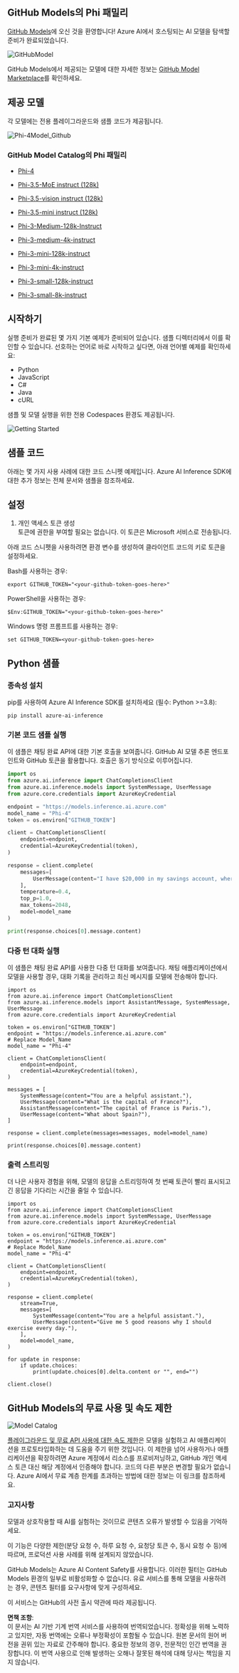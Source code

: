 ## GitHub Models의 Phi 패밀리

[GitHub Models](https://github.com/marketplace/models)에 오신 것을 환영합니다! Azure AI에서 호스팅되는 AI 모델을 탐색할 준비가 완료되었습니다.

![GitHubModel](../../../../../translated_images/GitHub_ModelCatalog.4fc858ab26afe64c43f5e423ad0c5c733878bb536fdb027a5bcf1f80c41b0633.ko.png)

GitHub Models에서 제공되는 모델에 대한 자세한 정보는 [GitHub Model Marketplace](https://github.com/marketplace/models)를 확인하세요.

## 제공 모델

각 모델에는 전용 플레이그라운드와 샘플 코드가 제공됩니다.

![Phi-4Model_Github](../../../../../translated_images/GitHub_ModelPlay.998e294f6ee69c3ca174c880b32af9feec4221d0d787de899ad9bb2da3b58981.ko.png)

### GitHub Model Catalog의 Phi 패밀리

- [Phi-4](https://github.com/marketplace/models/azureml/Phi-4)

- [Phi-3.5-MoE instruct (128k)](https://github.com/marketplace/models/azureml/Phi-3-5-MoE-instruct)

- [Phi-3.5-vision instruct (128k)](https://github.com/marketplace/models/azureml/Phi-3-5-vision-instruct)

- [Phi-3.5-mini instruct (128k)](https://github.com/marketplace/models/azureml/Phi-3-5-mini-instruct)

- [Phi-3-Medium-128k-Instruct](https://github.com/marketplace/models/azureml/Phi-3-medium-128k-instruct)

- [Phi-3-medium-4k-instruct](https://github.com/marketplace/models/azureml/Phi-3-medium-4k-instruct)

- [Phi-3-mini-128k-instruct](https://github.com/marketplace/models/azureml/Phi-3-mini-128k-instruct)

- [Phi-3-mini-4k-instruct](https://github.com/marketplace/models/azureml/Phi-3-mini-4k-instruct)

- [Phi-3-small-128k-instruct](https://github.com/marketplace/models/azureml/Phi-3-small-128k-instruct)

- [Phi-3-small-8k-instruct](https://github.com/marketplace/models/azureml/Phi-3-small-8k-instruct)

## 시작하기

실행 준비가 완료된 몇 가지 기본 예제가 준비되어 있습니다. 샘플 디렉터리에서 이를 확인할 수 있습니다. 선호하는 언어로 바로 시작하고 싶다면, 아래 언어별 예제를 확인하세요:

- Python
- JavaScript
- C#
- Java
- cURL

샘플 및 모델 실행을 위한 전용 Codespaces 환경도 제공됩니다.

![Getting Started](../../../../../translated_images/GitHub_ModelGetStarted.b4b839a081583da39bc976c2f0d8ac4603d3b8c23194b16cc9e0a1014f5611d0.ko.png)

## 샘플 코드

아래는 몇 가지 사용 사례에 대한 코드 스니펫 예제입니다. Azure AI Inference SDK에 대한 추가 정보는 전체 문서와 샘플을 참조하세요.

## 설정

1. 개인 액세스 토큰 생성  
토큰에 권한을 부여할 필요는 없습니다. 이 토큰은 Microsoft 서비스로 전송됩니다.

아래 코드 스니펫을 사용하려면 환경 변수를 생성하여 클라이언트 코드의 키로 토큰을 설정하세요.

Bash를 사용하는 경우:
```
export GITHUB_TOKEN="<your-github-token-goes-here>"
```  
PowerShell을 사용하는 경우:

```
$Env:GITHUB_TOKEN="<your-github-token-goes-here>"
```  

Windows 명령 프롬프트를 사용하는 경우:

```
set GITHUB_TOKEN=<your-github-token-goes-here>
```  

## Python 샘플

### 종속성 설치
pip를 사용하여 Azure AI Inference SDK를 설치하세요 (필수: Python >=3.8):

```
pip install azure-ai-inference
```  

### 기본 코드 샘플 실행

이 샘플은 채팅 완료 API에 대한 기본 호출을 보여줍니다. GitHub AI 모델 추론 엔드포인트와 GitHub 토큰을 활용합니다. 호출은 동기 방식으로 이루어집니다.

```python
import os
from azure.ai.inference import ChatCompletionsClient
from azure.ai.inference.models import SystemMessage, UserMessage
from azure.core.credentials import AzureKeyCredential

endpoint = "https://models.inference.ai.azure.com"
model_name = "Phi-4"
token = os.environ["GITHUB_TOKEN"]

client = ChatCompletionsClient(
    endpoint=endpoint,
    credential=AzureKeyCredential(token),
)

response = client.complete(
    messages=[
        UserMessage(content="I have $20,000 in my savings account, where I receive a 4% profit per year and payments twice a year. Can you please tell me how long it will take for me to become a millionaire? Also, can you please explain the math step by step as if you were explaining it to an uneducated person?"),
    ],
    temperature=0.4,
    top_p=1.0,
    max_tokens=2048,
    model=model_name
)

print(response.choices[0].message.content)
```  

### 다중 턴 대화 실행

이 샘플은 채팅 완료 API를 사용한 다중 턴 대화를 보여줍니다. 채팅 애플리케이션에서 모델을 사용할 경우, 대화 기록을 관리하고 최신 메시지를 모델에 전송해야 합니다.

```
import os
from azure.ai.inference import ChatCompletionsClient
from azure.ai.inference.models import AssistantMessage, SystemMessage, UserMessage
from azure.core.credentials import AzureKeyCredential

token = os.environ["GITHUB_TOKEN"]
endpoint = "https://models.inference.ai.azure.com"
# Replace Model_Name
model_name = "Phi-4"

client = ChatCompletionsClient(
    endpoint=endpoint,
    credential=AzureKeyCredential(token),
)

messages = [
    SystemMessage(content="You are a helpful assistant."),
    UserMessage(content="What is the capital of France?"),
    AssistantMessage(content="The capital of France is Paris."),
    UserMessage(content="What about Spain?"),
]

response = client.complete(messages=messages, model=model_name)

print(response.choices[0].message.content)
```  

### 출력 스트리밍

더 나은 사용자 경험을 위해, 모델의 응답을 스트리밍하여 첫 번째 토큰이 빨리 표시되고 긴 응답을 기다리는 시간을 줄일 수 있습니다.

```
import os
from azure.ai.inference import ChatCompletionsClient
from azure.ai.inference.models import SystemMessage, UserMessage
from azure.core.credentials import AzureKeyCredential

token = os.environ["GITHUB_TOKEN"]
endpoint = "https://models.inference.ai.azure.com"
# Replace Model_Name
model_name = "Phi-4"

client = ChatCompletionsClient(
    endpoint=endpoint,
    credential=AzureKeyCredential(token),
)

response = client.complete(
    stream=True,
    messages=[
        SystemMessage(content="You are a helpful assistant."),
        UserMessage(content="Give me 5 good reasons why I should exercise every day."),
    ],
    model=model_name,
)

for update in response:
    if update.choices:
        print(update.choices[0].delta.content or "", end="")

client.close()
```  

## GitHub Models의 무료 사용 및 속도 제한

![Model Catalog](../../../../../translated_images/GitHub_Model.0c2abb992151c5407046e2b763af51505ff709f04c0950785e0300fdc8c55a0c.ko.png)

[플레이그라운드 및 무료 API 사용에 대한 속도 제한](https://docs.github.com/en/github-models/prototyping-with-ai-models#rate-limits)은 모델을 실험하고 AI 애플리케이션을 프로토타입화하는 데 도움을 주기 위한 것입니다. 이 제한을 넘어 사용하거나 애플리케이션을 확장하려면 Azure 계정에서 리소스를 프로비저닝하고, GitHub 개인 액세스 토큰 대신 해당 계정에서 인증해야 합니다. 코드의 다른 부분은 변경할 필요가 없습니다. Azure AI에서 무료 계층 한계를 초과하는 방법에 대한 정보는 이 링크를 참조하세요.

### 고지사항

모델과 상호작용할 때 AI를 실험하는 것이므로 콘텐츠 오류가 발생할 수 있음을 기억하세요.

이 기능은 다양한 제한(분당 요청 수, 하루 요청 수, 요청당 토큰 수, 동시 요청 수 등)에 따르며, 프로덕션 사용 사례를 위해 설계되지 않았습니다.

GitHub Models는 Azure AI Content Safety를 사용합니다. 이러한 필터는 GitHub Models 환경의 일부로 비활성화할 수 없습니다. 유료 서비스를 통해 모델을 사용하려는 경우, 콘텐츠 필터를 요구사항에 맞게 구성하세요.

이 서비스는 GitHub의 사전 출시 약관에 따라 제공됩니다.

**면책 조항**:  
이 문서는 AI 기반 기계 번역 서비스를 사용하여 번역되었습니다. 정확성을 위해 노력하고 있지만, 자동 번역에는 오류나 부정확성이 포함될 수 있습니다. 원본 문서의 원어 버전을 권위 있는 자료로 간주해야 합니다. 중요한 정보의 경우, 전문적인 인간 번역을 권장합니다. 이 번역 사용으로 인해 발생하는 오해나 잘못된 해석에 대해 당사는 책임을 지지 않습니다.